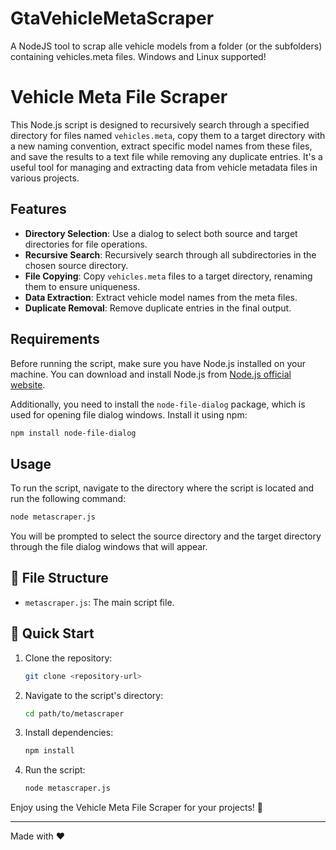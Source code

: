 # GtaVehicleMetaScraper
A NodeJS tool to scrap alle vehicle models from a folder (or the subfolders) containing vehicles.meta files. Windows and Linux supported!

# Vehicle Meta File Scraper

This Node.js script is designed to recursively search through a specified directory for files named `vehicles.meta`, copy them to a target directory with a new naming convention, extract specific model names from these files, and save the results to a text file while removing any duplicate entries. It's a useful tool for managing and extracting data from vehicle metadata files in various projects.

## Features

- **Directory Selection**: Use a dialog to select both source and target directories for file operations.
- **Recursive Search**: Recursively search through all subdirectories in the chosen source directory.
- **File Copying**: Copy `vehicles.meta` files to a target directory, renaming them to ensure uniqueness.
- **Data Extraction**: Extract vehicle model names from the meta files.
- **Duplicate Removal**: Remove duplicate entries in the final output.

## Requirements

Before running the script, make sure you have Node.js installed on your machine. You can download and install Node.js from [Node.js official website](https://nodejs.org/).

Additionally, you need to install the `node-file-dialog` package, which is used for opening file dialog windows. Install it using npm:

```bash
npm install node-file-dialog
```

## Usage

To run the script, navigate to the directory where the script is located and run the following command:

```bash
node metascraper.js
```

You will be prompted to select the source directory and the target directory through the file dialog windows that will appear.

## 📂 File Structure

- `metascraper.js`: The main script file.

## 🚀 Quick Start

1. Clone the repository:
   ```bash
   git clone <repository-url>
   ```
2. Navigate to the script's directory:
   ```bash
   cd path/to/metascraper
   ```
3. Install dependencies:
   ```bash
   npm install
   ```
4. Run the script:
   ```bash
   node metascraper.js
   ```

Enjoy using the Vehicle Meta File Scraper for your projects! 🎉

---

Made with ❤️
